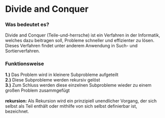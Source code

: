 # Divide and Conquer
### Was bedeutet es?
Divide and Conquer (Teile-und-herrsche) ist ein Verfahren in der Informatik, welches dazu beitragen soll, Probleme schneller und effizienter zu lösen.
Dieses Verfahren findet unter anderem Anwendung in Such- und Sortierverfahren.
### Funktionsweise
**1.)** Das Problem wird in kleinere Subprobleme aufgeteilt<br>
**2.)** Diese Subprobleme werden rekursiv gelöst<br>
**3.)** Zum Schluss werden diese einzelnen Subprobleme wieder zu einem großen Problem zusammgefügt<br>
<br>
**rekursion:** Als Rekursion wird ein prinzipiell unendlicher Vorgang, der sich selbst als Teil enthält oder mithilfe von sich selbst definierbar ist, bezeichnet.
